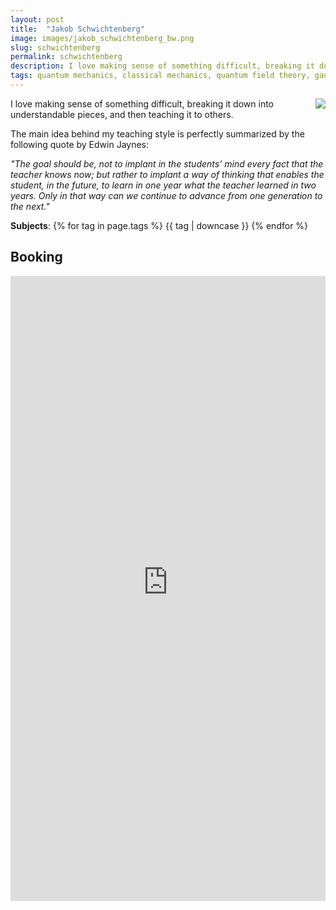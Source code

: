 ```yaml
---
layout: post
title:  "Jakob Schwichtenberg"
image: images/jakob_schwichtenberg_bw.png
slug: schwichtenberg
permalink: schwichtenberg
description: I love making sense of something difficult, breaking it down into understandable pieces, and then teaching it to others.
tags: quantum mechanics, classical mechanics, quantum field theory, gauge theories
---
```


<div style="float: right;margin-left:20px;max-width:400px;">
<img src="{{ page.image }}"  >
</div>

I love making sense of something difficult, breaking it down into understandable pieces, and then teaching it to others.

The main idea behind my teaching style is perfectly summarized by the following quote by Edwin Jaynes:

*"The goal should be, not to implant in the students’ mind every fact that the teacher knows now; but rather to implant a way of thinking that enables the student, in the future, to learn in one year what the teacher learned in two years. Only in that way can we continue to advance from one generation to the next."*

**Subjects**: {% for tag in page.tags %} {{ tag | downcase }}	{% endfor %}

## Booking

<iframe src="https://jakob-schwichtenberg.youcanbook.me/?noframe=true&skipHeaderFooter=true" id="ycbmiframejakob-schwichtenberg" style="width:100%;height:1000px;border:0px;background-color:transparent;" frameborder="0" allowtransparency="true"></iframe><script>window.addEventListener && window.addEventListener("message", function(event){if (event.origin === "https://jakob-schwichtenberg.youcanbook.me"){document.getElementById("ycbmiframejakob-schwichtenberg").style.height = event.data + "px";}}, false);</script>
